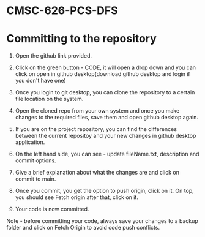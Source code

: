 # CMSC-626-PCS-DFS

# Committing to the repository
1. Open the github link provided.
2. Click on the green button - CODE, it will open a drop down and you can click on open in github desktop(download github desktop and login if you don't have one)
3. Once you login to git desktop, you can clone the repository to a certain file location on the system.
4. Open the cloned repo from your own system and once you make changes to the required files, save them and open github desktop again.
5. If you are on the project repository, you can find the differences between the current repositoy and your new changes in github desktop application.
6. On the left hand side, you can see - update fileName.txt, description and commit options.
7. Give a brief explanation about what the changes are and click on commit to main.

8. Once you commit, you get the option to push origin, click on it. On top, you should see Fetch origin after that, click on it.
9. Your code is now committed.

Note - before committing your code, always save your changes to a backup folder and click on Fetch Origin to avoid code push conflicts.